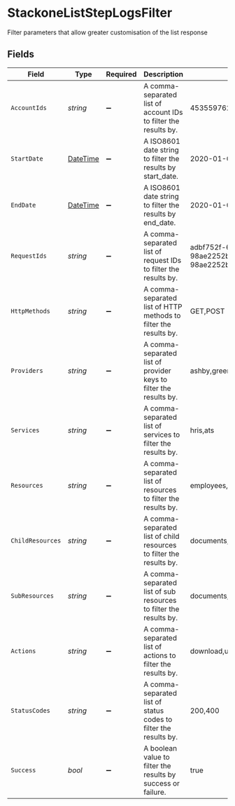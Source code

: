 # StackoneListStepLogsFilter

Filter parameters that allow greater customisation of the list response


## Fields

| Field                                                                                 | Type                                                                                  | Required                                                                              | Description                                                                           | Example                                                                               |
| ------------------------------------------------------------------------------------- | ------------------------------------------------------------------------------------- | ------------------------------------------------------------------------------------- | ------------------------------------------------------------------------------------- | ------------------------------------------------------------------------------------- |
| `AccountIds`                                                                          | *string*                                                                              | :heavy_minus_sign:                                                                    | A comma-separated list of account IDs to filter the results by.                       | 45355976281015164504,45355976281015164505                                             |
| `StartDate`                                                                           | [DateTime](https://learn.microsoft.com/en-us/dotnet/api/system.datetime?view=net-5.0) | :heavy_minus_sign:                                                                    | A ISO8601 date string to filter the results by start_date.                            | 2020-01-01T00:00:00.000Z                                                              |
| `EndDate`                                                                             | [DateTime](https://learn.microsoft.com/en-us/dotnet/api/system.datetime?view=net-5.0) | :heavy_minus_sign:                                                                    | A ISO8601 date string to filter the results by end_date.                              | 2020-01-01T00:00:00.000Z                                                              |
| `RequestIds`                                                                          | *string*                                                                              | :heavy_minus_sign:                                                                    | A comma-separated list of request IDs to filter the results by.                       | adbf752f-6457-4ddd-89b3-98ae2252b83b,adbf752f-6457-4ddd-89b3-98ae2252b83c             |
| `HttpMethods`                                                                         | *string*                                                                              | :heavy_minus_sign:                                                                    | A comma-separated list of HTTP methods to filter the results by.                      | GET,POST                                                                              |
| `Providers`                                                                           | *string*                                                                              | :heavy_minus_sign:                                                                    | A comma-separated list of provider keys to filter the results by.                     | ashby,greenhouse                                                                      |
| `Services`                                                                            | *string*                                                                              | :heavy_minus_sign:                                                                    | A comma-separated list of services to filter the results by.                          | hris,ats                                                                              |
| `Resources`                                                                           | *string*                                                                              | :heavy_minus_sign:                                                                    | A comma-separated list of resources to filter the results by.                         | employees,users                                                                       |
| `ChildResources`                                                                      | *string*                                                                              | :heavy_minus_sign:                                                                    | A comma-separated list of child resources to filter the results by.                   | documents,time-off                                                                    |
| `SubResources`                                                                        | *string*                                                                              | :heavy_minus_sign:                                                                    | A comma-separated list of sub resources to filter the results by.                     | documents,employees                                                                   |
| `Actions`                                                                             | *string*                                                                              | :heavy_minus_sign:                                                                    | A comma-separated list of actions to filter the results by.                           | download,upload                                                                       |
| `StatusCodes`                                                                         | *string*                                                                              | :heavy_minus_sign:                                                                    | A comma-separated list of status codes to filter the results by.                      | 200,400                                                                               |
| `Success`                                                                             | *bool*                                                                                | :heavy_minus_sign:                                                                    | A boolean value to filter the results by success or failure.                          | true                                                                                  |